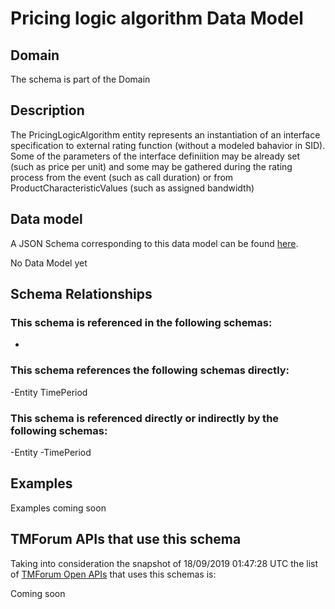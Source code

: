 # Pricing logic algorithm Data Model

## Domain

The  schema is part of the  Domain

## Description

The PricingLogicAlgorithm entity represents an instantiation of an interface specification to external rating function (without a modeled bahavior in SID). Some of the parameters of the interface definiition may be already set (such as price per unit) and some may be gathered during the rating process from the event (such as call duration) or from ProductCharacteristicValues (such as assigned bandwidth)

## Data model

A JSON Schema corresponding to this data model can be found
[here](https://github.com/tmforum-rand/schemas/blob/master/Product/PricingLogicAlgorithm.schema.json).

No Data Model yet

## Schema Relationships

### This schema is referenced in the following schemas:

-

### This schema references the following schemas directly:

-Entity
TimePeriod

### This schema is referenced directly or indirectly by the following schemas:

-Entity
-TimePeriod



## Examples

Examples coming soon

## TMForum APIs that use this schema

Taking into consideration the snapshot of 18/09/2019 01:47:28 UTC the list of [TMForum Open APIs](https://www.tmforum.org/open-apis/) that uses this schemas is:

Coming soon